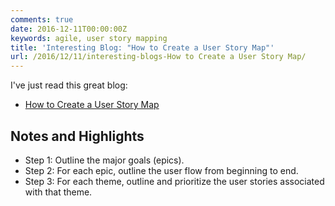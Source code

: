 ```yaml
---
comments: true
date: 2016-12-11T00:00:00Z
keywords: agile, user story mapping
title: 'Interesting Blog: "How to Create a User Story Map"'
url: /2016/12/11/interesting-blogs-How to Create a User Story Map/
---
```


I've just read this great blog:

- [How to Create a User Story Map](http://www.payton-consulting.com/how-to-create-a-user-story-map/)

## Notes and Highlights

- Step 1:  Outline the major goals (epics).
- Step 2:  For each epic, outline the user flow from beginning to end.
- Step 3:  For each theme, outline and prioritize the user stories associated with that theme.

